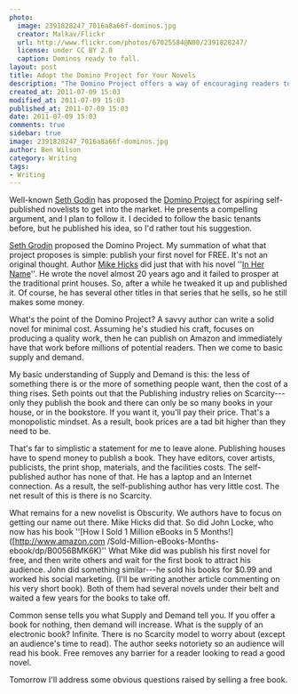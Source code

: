 ```yaml
---
photo:
  image: 2391828247_7016a8a66f-dominos.jpg
  creator: Malkav/Flickr
  url: http://www.flickr.com/photos/67025584@N00/2391828247/
  license: under CC BY 2.0
  caption: Dominos ready to fall.
layout: post
title: Adopt the Domino Project for Your Novels
description: "The Domino Project offers a way of encouraging readers to try you out as a new writer."
created_at: 2011-07-09 15:03
modified_at: 2011-07-09 15:03
published_at: 2011-07-09 15:03
date: 2011-07-09 15:03
comments: true
sidebar: true
image: 2391828247_7016a8a66f-dominos.jpg
author: Ben Wilson
category: Writing
tags:
- Writing
---
```


Well-known [Seth Godin](http://en.wikipedia.org/wiki/Seth_Godin) has proposed
the [Domino Project](http://www.thedominoproject.com/) for aspiring self-
published novelists to get into the market. He presents a compelling argument,
and I plan to follow it. I decided to follow the basic tenants before, but he
published his idea, so I'd rather tout his suggestion.

<!-- more -->


[Seth Grodin](http://www.sethgodin.com/sg/) proposed the Domino Project. My
summation of what that project proposes is simple: publish your first novel for
FREE. It's not an original thought. Author [Mike Hicks](http://authormichaelhicks.com/) did just that with his novel ''[In Her
Name](http://authormichaelhicks.com/download-your-free-ebook/)''. He wrote the
novel almost 20 years ago and it failed to prosper at the traditional print
houses. So, after a while he tweaked it up and published it. Of course, he has
several other titles in that series that he sells, so he still makes some money.

What's the point of the Domino Project? A savvy author can write a solid novel
for minimal cost. Assuming he's studied his craft, focuses on producing a
quality work, then he can publish on Amazon and immediately have that work
before millions of potential readers. Then we come to basic supply and demand.

My basic understanding of Supply and Demand is this: the less of something there
is or the more of something people want, then the cost of a thing rises. Seth
points out that the Publishing industry relies on Scarcity---only they publish
the book and there can only be so many books in your house, or in the bookstore.
If you want it, you'll pay their price. That's a monopolistic mindset. As a
result, book prices are a tad bit higher than they need to be.

That's far to simplistic a statement for me to leave alone. Publishing houses
have to spend money to publish a book. They have editors, cover artists,
publicists, the print shop, materials, and the facilities costs. The self-
published author has none of that. He has a laptop and an Internet connection.
As a result, the self-publishing author has very little cost. The net result of
this is there is no Scarcity.

What remains for a new novelist is Obscurity. We authors have to focus on
getting our name out there. Mike Hicks did that. So did John Locke, who now has
his book ''[How I Sold 1 Million eBooks in 5 Months!]([http://www.amazon.com
/Sold-Million-eBooks-Months-ebook/dp/B0056BMK6K)'' What Mike did was publish his
first novel for free, and then write others and wait for the first book to
attract his audience. John did something similar---he sold his books for $0.99
and worked his social marketing. (I'll be writing another article commenting on
his very short book). Both of them had several novels under their belt and
waited a few years for the books to take off.

Common sense tells you what Supply and Demand tell you. If you offer a book for
nothing, then demand will increase. What is the supply of an electronic book?
Infinite. There is no Scarcity model to worry about (except an audience's time
to read). The author seeks notoriety so an audience will read his book. Free
removes any barrier for a reader looking to read a good novel.

Tomorrow I'll address some obvious questions raised by selling a free book.

